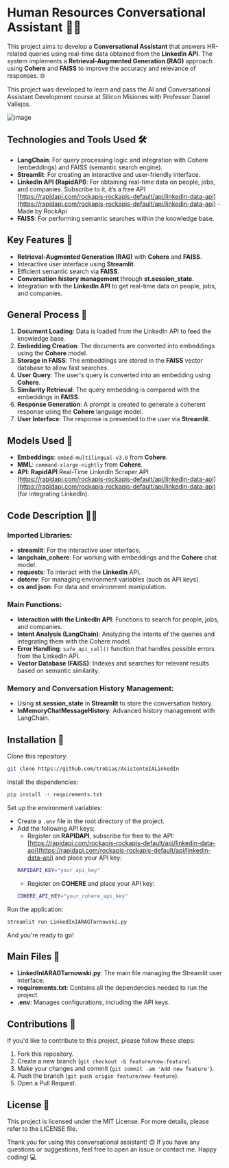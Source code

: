 
# Human Resources Conversational Assistant 🤖💼

This project aims to develop a **Conversational Assistant** that answers HR-related queries using real-time data obtained from the **LinkedIn API**. The system implements a **Retrieval-Augmented Generation (RAG)** approach using **Cohere** and **FAISS** to improve the accuracy and relevance of responses. 🌐

This project was developed to learn and pass the AI and Conversational Assistant Development course at Silicon Misiones with Professor Daniel Vallejos.

![image](https://github.com/user-attachments/assets/c5e1937e-315a-4daf-a279-c77e11b5250d)

## Technologies and Tools Used 🛠️

- **LangChain**: For query processing logic and integration with Cohere (embeddings) and FAISS (semantic search engine).
- **Streamlit**: For creating an interactive and user-friendly interface.
- **LinkedIn API (RapidAPI)**: For obtaining real-time data on people, jobs, and companies.
  Subscribe to it, it’s a free API [https://rapidapi.com/rockapis-rockapis-default/api/linkedin-data-api](https://rapidapi.com/rockapis-rockapis-default/api/linkedin-data-api) - Made by RockApi
- **FAISS**: For performing semantic searches within the knowledge base.

## Key Features 🚀

- **Retrieval-Augmented Generation (RAG)** with **Cohere** and **FAISS**.
- Interactive user interface using **Streamlit**.
- Efficient semantic search via **FAISS**.
- **Conversation history management** through **st.session_state**.
- Integration with the **LinkedIn API** to get real-time data on people, jobs, and companies.

## General Process 🔄

1. **Document Loading**: Data is loaded from the LinkedIn API to feed the knowledge base.
2. **Embedding Creation**: The documents are converted into embeddings using the **Cohere** model.
3. **Storage in FAISS**: The embeddings are stored in the **FAISS** vector database to allow fast searches.
4. **User Query**: The user's query is converted into an embedding using **Cohere**.
5. **Similarity Retrieval**: The query embedding is compared with the embeddings in **FAISS**.
6. **Response Generation**: A prompt is created to generate a coherent response using the **Cohere** language model.
7. **User Interface**: The response is presented to the user via **Streamlit**.

## Models Used 🧠

- **Embeddings**: `embed-multilingual-v3.0` from **Cohere**.
- **MML**: `command-xlarge-nightly` from **Cohere**.
- **API**: **RapidAPI** Real-Time LinkedIn Scraper API [https://rapidapi.com/rockapis-rockapis-default/api/linkedin-data-api](https://rapidapi.com/rockapis-rockapis-default/api/linkedin-data-api) (for integrating LinkedIn).

## Code Description 👨‍💻

### Imported Libraries:
- **streamlit**: For the interactive user interface.
- **langchain_cohere**: For working with embeddings and the **Cohere** chat model.
- **requests**: To interact with the **LinkedIn** API.
- **dotenv**: For managing environment variables (such as API keys).
- **os and json**: For data and environment manipulation.

### Main Functions:
- **Interaction with the LinkedIn API**: Functions to search for people, jobs, and companies.
- **Intent Analysis (LangChain)**: Analyzing the intents of the queries and integrating them with the Cohere model.
- **Error Handling**: `safe_api_call()` function that handles possible errors from the LinkedIn API.
- **Vector Database (FAISS)**: Indexes and searches for relevant results based on semantic similarity.

### Memory and Conversation History Management:
- Using **st.session_state** in **Streamlit** to store the conversation history.
- **InMemoryChatMessageHistory**: Advanced history management with LangChain.

## Installation 🔧

Clone this repository:
```bash
git clone https://github.com/trobias/AsistenteIALinkedIn
```

Install the dependencies:
```bash
pip install -r requirements.txt
```

Set up the environment variables:
- Create a `.env` file in the root directory of the project.
- Add the following API keys:
  - Register on **RAPIDAPI**, subscribe for free to the API: [https://rapidapi.com/rockapis-rockapis-default/api/linkedin-data-api](https://rapidapi.com/rockapis-rockapis-default/api/linkedin-data-api) and place your API key:
  ```bash
  RAPIDAPI_KEY="your_api_key"
  ```
  - Register on **COHERE** and place your API key:
  ```bash
  COHERE_API_KEY="your_cohere_api_key"
  ```

Run the application:
```bash
streamlit run LinkedInIARAGTarnowski.py
```

And you're ready to go!

## Main Files 📂
- **LinkedInIARAGTarnowski.py**: The main file managing the Streamlit user interface.
- **requirements.txt**: Contains all the dependencies needed to run the project.
- **.env**: Manages configurations, including the API keys.

## Contributions 🤝

If you'd like to contribute to this project, please follow these steps:

1. Fork this repository.
2. Create a new branch (`git checkout -b feature/new-feature`).
3. Make your changes and commit (`git commit -am 'Add new feature'`).
4. Push the branch (`git push origin feature/new-feature`).
5. Open a Pull Request.

## License 📄
This project is licensed under the MIT License. For more details, please refer to the LICENSE file.

Thank you for using this conversational assistant! 😊 If you have any questions or suggestions, feel free to open an issue or contact me. Happy coding! 💻

